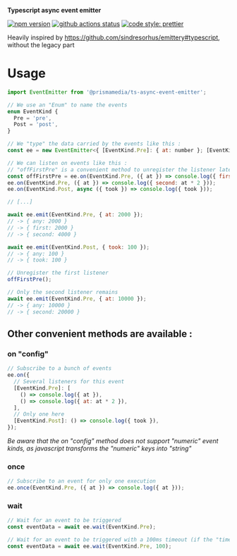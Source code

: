 **Typescript async event emitter**

[![npm version](https://badge.fury.io/js/%40prismamedia%2Fts-async-event-emitter.svg)](https://badge.fury.io/js/%40prismamedia%2Fts-async-event-emitter) [![github actions status](https://github.com/prismamedia/ts-async-event-emitter/workflows/CI/badge.svg)](https://github.com/prismamedia/ts-async-event-emitter/actions) [![code style: prettier](https://img.shields.io/badge/code_style-prettier-ff69b4.svg?style=flat-square)](https://github.com/prettier/prettier)

Heavily inspired by https://github.com/sindresorhus/emittery#typescript, without the legacy part

# Usage

```js
import EventEmitter from '@prismamedia/ts-async-event-emitter';

// We use an "Enum" to name the events
enum EventKind {
  Pre = 'pre',
  Post = 'post',
}

// We "type" the data carried by the events like this :
const ee = new EventEmitter<{ [EventKind.Pre]: { at: number }; [EventKind.Post]: { took: number } }>();

// We can listen on events like this :
// "offFirstPre" is a convenient method to unregister the listener later, see below
const offFirstPre = ee.on(EventKind.Pre, ({ at }) => console.log({ first: at }));
ee.on(EventKind.Pre, ({ at }) => console.log({ second: at * 2 }));
ee.on(EventKind.Post, async ({ took }) => console.log({ took }));

// [...]

await ee.emit(EventKind.Pre, { at: 2000 });
// -> { any: 2000 }
// -> { first: 2000 }
// -> { second: 4000 }

await ee.emit(EventKind.Post, { took: 100 });
// -> { any: 100 }
// -> { took: 100 }

// Unregister the first listener
offFirstPre();

// Only the second listener remains
await ee.emit(EventKind.Pre, { at: 10000 });
// -> { any: 10000 }
// -> { second: 20000 }
```

## Other convenient methods are available :

### on "config"

```js
// Subscribe to a bunch of events
ee.on({
  // Several listeners for this event
  [EventKind.Pre]: [
    () => console.log({ at }),
    () => console.log({ at: at * 2 }),
  ],
  // Only one here
  [EventKind.Post]: () => console.log({ took }),
});
```

_Be aware that the on "config" method does not support "numeric" event kinds, as javascript transforms the "numeric" keys into "string"_

### once

```js
// Subscribe to an event for only one execution
ee.once(EventKind.Pre, ({ at }) => console.log({ at }));
```

### wait

```js
// Wait for an event to be triggered
const eventData = await ee.wait(EventKind.Pre);

// Wait for an event to be triggered with a 100ms timeout (if the "timeout" is reached before the event has been triggered an Error will be thrown)
const eventData = await ee.wait(EventKind.Pre, 100);
```
